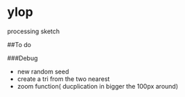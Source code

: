 ylop
====

processing sketch


##To do

###Debug
* new random seed
* create a tri from the two nearest
* zoom function( ducplication in bigger the 100px around)